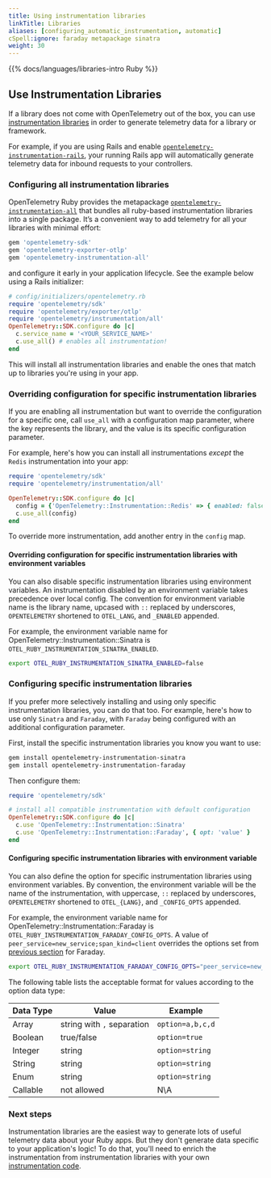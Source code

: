 ```yaml
---
title: Using instrumentation libraries
linkTitle: Libraries
aliases: [configuring_automatic_instrumentation, automatic]
cSpell:ignore: faraday metapackage sinatra
weight: 30
---
```


{{% docs/languages/libraries-intro Ruby %}}

## Use Instrumentation Libraries

If a library does not come with OpenTelemetry out of the box, you can use
[instrumentation libraries](/docs/specs/otel/glossary/#instrumentation-library)
in order to generate telemetry data for a library or framework.

For example, if you are using Rails and enable
[`opentelemetry-instrumentation-rails`](https://rubygems.org/gems/opentelemetry-instrumentation-rails/),
your running Rails app will automatically generate telemetry data for inbound
requests to your controllers.

### Configuring all instrumentation libraries

OpenTelemetry Ruby provides the metapackage
[`opentelemetry-instrumentation-all`](https://rubygems.org/gems/opentelemetry-instrumentation-all)
that bundles all ruby-based instrumentation libraries into a single package.
It’s a convenient way to add telemetry for all your libraries with minimal
effort:

```sh
gem 'opentelemetry-sdk'
gem 'opentelemetry-exporter-otlp'
gem 'opentelemetry-instrumentation-all'
```

and configure it early in your application lifecycle. See the example below
using a Rails initializer:

```ruby
# config/initializers/opentelemetry.rb
require 'opentelemetry/sdk'
require 'opentelemetry/exporter/otlp'
require 'opentelemetry/instrumentation/all'
OpenTelemetry::SDK.configure do |c|
  c.service_name = '<YOUR_SERVICE_NAME>'
  c.use_all() # enables all instrumentation!
end
```

This will install all instrumentation libraries and enable the ones that match
up to libraries you're using in your app.

### Overriding configuration for specific instrumentation libraries

If you are enabling all instrumentation but want to override the configuration
for a specific one, call `use_all` with a configuration map parameter, where the
key represents the library, and the value is its specific configuration
parameter.

For example, here's how you can install all instrumentations _except_ the
`Redis` instrumentation into your app:

```ruby
require 'opentelemetry/sdk'
require 'opentelemetry/instrumentation/all'

OpenTelemetry::SDK.configure do |c|
  config = {'OpenTelemetry::Instrumentation::Redis' => { enabled: false }}
  c.use_all(config)
end
```

To override more instrumentation, add another entry in the `config` map.

#### Overriding configuration for specific instrumentation libraries with environment variables

You can also disable specific instrumentation libraries using environment
variables. An instrumentation disabled by an environment variable takes precedence
over local config. The convention for environment variable name is the library
name, upcased with `::` replaced by underscores, `OPENTELEMETRY` shortened to
`OTEL_LANG`, and `_ENABLED` appended.

For example, the environment variable name for
OpenTelemetry::Instrumentation::Sinatra is
`OTEL_RUBY_INSTRUMENTATION_SINATRA_ENABLED`.

```bash
export OTEL_RUBY_INSTRUMENTATION_SINATRA_ENABLED=false
```

### Configuring specific instrumentation libraries

If you prefer more selectively installing and using only specific
instrumentation libraries, you can do that too. For example, here's how to use
only `Sinatra` and `Faraday`, with `Faraday` being configured with an additional
configuration parameter.

First, install the specific instrumentation libraries you know you want to use:

```sh
gem install opentelemetry-instrumentation-sinatra
gem install opentelemetry-instrumentation-faraday
```

Then configure them:

```ruby
require 'opentelemetry/sdk'

# install all compatible instrumentation with default configuration
OpenTelemetry::SDK.configure do |c|
  c.use 'OpenTelemetry::Instrumentation::Sinatra'
  c.use 'OpenTelemetry::Instrumentation::Faraday', { opt: 'value' }
end
```

#### Configuring specific instrumentation libraries with environment variable

You can also define the option for specific instrumentation libraries using
environment variables. By convention, the environment variable will be the name
of the instrumentation, with uppercase, `::` replaced by underscores,
`OPENTELEMETRY` shortened to `OTEL_{LANG}`, and `_CONFIG_OPTS` appended.

For example, the environment variable name for
OpenTelemetry::Instrumentation::Faraday is
`OTEL_RUBY_INSTRUMENTATION_FARADAY_CONFIG_OPTS`. A value of
`peer_service=new_service;span_kind=client` overrides the options set from
[previous section](#configuring-specific-instrumentation-libraries) for Faraday.

```bash
export OTEL_RUBY_INSTRUMENTATION_FARADAY_CONFIG_OPTS="peer_service=new_service;span_kind=client"
```
The following table lists the acceptable format for values according to the option data type:

| Data Type | Value                      | Example          |
| --------- | -------------------------- | ---------------- |
| Array     | string with `,` separation | `option=a,b,c,d` |
| Boolean   | true/false                 | `option=true`    |
| Integer   | string                     | `option=string`  |
| String    | string                     | `option=string`  |
| Enum      | string                     | `option=string`  |
| Callable  | not allowed                | N\A              |

### Next steps

Instrumentation libraries are the easiest way to generate lots of useful
telemetry data about your Ruby apps. But they don't generate data specific to
your application's logic! To do that, you'll need to enrich the instrumentation
from instrumentation libraries with your own
[instrumentation code](../instrumentation).
